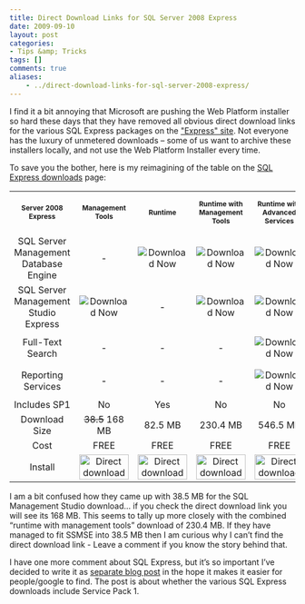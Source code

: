 ```yaml
---
title: Direct Download Links for SQL Server 2008 Express
date: 2009-09-10
layout: post
categories:
- Tips &amp; Tricks
tags: []
comments: true
aliases:
    - ../direct-download-links-for-sql-server-2008-express/
---
```


I find it a bit annoying that Microsoft are pushing the Web Platform installer so hard these days that they have removed all obvious direct download links for the various SQL Express packages on the ["Express" site](http://www.microsoft.com/express/sql/). Not everyone has the luxury of unmetered downloads – some of us want to archive these installers locally, and not use the Web Platform Installer every time.

To save you the bother, here is my reimagining of the table on the [SQL Express downloads](http://www.microsoft.com/express/sql/download/) page:

<!--
.sqltable { 	width:620px; font-family:arial, sans-serif; 	font-size:10px; height:auto; }
.sqltable tr:hover td {background:black;}
.sqltable tr { 	font-family:arial, sans-serif; 	font-size:10px; vertical-align:middle; 	height:60px; 	height:auto; }
.sqltable td { 	padding: 5px 5px 5px 5px; font-family:arial, sans-serif; font-size:10px; height:auto; background:black; text-align:center; color:white}
.sqltable th { text-align:center; color:white;}
.sqltable img { margin:0; border:0; padding:0;}
.odd  { 	background-color:#171717; }
.nobotborder  {}
.nobotborder td { border-bottom-width:0 !important;
border-left:solid 1px #555555; border-right:solid 1px #555555; border-top:solid 1px #555555; border-bottom:solid 1px #555555; height:auto; }
.botborder td { height:auto; border-bottom-width:1 !important; 	border-top:solid 1px #555555; border-left:solid 1px #555555; border-right:solid 1px #555555; border-bottom:solid 1px #555555; }
.nobotborderright  { border-right-width:0 !important; height:auto; }
-->
<table class="sqltable" border="0" cellspacing="0" cellpadding="0">
<tbody>
<tr class="nobotborder" align="center">
<td class="nobotborderright">
<p style="font-size: 12px"><strong>Server 2008 Express</strong></p>
</td>
<td class="nobotborderright">
<p style="font-size: 12px"><strong>Management Tools</strong></p>
</td>
<td class="nobotborderright">
<p style="font-size: 12px"><strong>Runtime</strong></p>
</td>
<td class="nobotborderright">
<p style="font-size: 12px"><strong>Runtime with Management Tools</strong></p>
</td>
<td>
<p style="font-size: 12px"><strong>Runtime with Advanced Services</strong></p>
</td>
</tr>
<tr class="odd nobotborder" align="center">
<td class="nobotborderright">SQL Server Management Database Engine</td>
<td class="nobotborderright">
<p style="color: #171717">-</p>
</td>
<td class="nobotborderright"><img src="http://microsoft.com/express/images/checkmark_gray.jpg" border="0" alt="Download Now"></td>
<td class="nobotborderright"><img src="http://microsoft.com/express/images/checkmark_gray.jpg" border="0" alt="Download Now"></td>
<td><img src="http://microsoft.com/express/images/checkmark_gray.jpg" border="0" alt="Download Now"></td>
</tr>
<tr class="nobotborder" align="center">
<td class="nobotborderright">SQL Server Management Studio Express</td>
<td class="nobotborderright"><img src="http://microsoft.com/express/images/checkmark_black.jpg" border="0" alt="Download Now"></td>
<td class="nobotborderright">
<p style="color: #000000">-</p>
</td>
<td class="nobotborderright"><img src="http://microsoft.com/express/images/checkmark_black.jpg" border="0" alt="Download Now"></td>
<td><img src="http://microsoft.com/express/images/checkmark_black.jpg" border="0" alt="Download Now"></td>
</tr>
<tr class="odd nobotborder" align="center">
<td class="nobotborderright">Full-Text Search</td>
<td class="nobotborderright">
<p style="color: #171717">-</p>
</td>
<td class="nobotborderright">
<p style="color: #171717">-</p>
</td>
<td class="nobotborderright">
<p style="color: #171717">-</p>
</td>
<td><img src="http://microsoft.com/express/images/checkmark_gray.jpg" border="0" alt="Download Now"></td>
</tr>
<tr class="nobotborder" align="center">
<td class="nobotborderright">Reporting Services</td>
<td class="nobotborderright">
<p style="color: #000000">-</p>
</td>
<td class="nobotborderright">
<p style="color: #000000">-</p>
</td>
<td class="nobotborderright">
<p style="color: #000000">-</p>
</td>
<td><img src="http://microsoft.com/express/images/checkmark_black.jpg" border="0" alt="Download Now"></td>
</tr>
<tr class="nobotborder" align="center">
<td class="nobotborderright">Includes SP1</td>
<td class="nobotborderright">No</td>
<td class="nobotborderright">Yes</td>
<td class="nobotborderright">No</td>
<td>No</td>
</tr>
<tr class="odd nobotborder" align="center">
<td class="nobotborderright">Download Size</td>
<td class="nobotborderright"><span style="text-decoration: line-through;">38.5</span> 168 MB</td>
<td class="nobotborderright">82.5 MB</td>
<td class="nobotborderright">230.4 MB</td>
<td>546.5 MB</td>
</tr>
<tr class="nobotborder" align="center">
<td class="nobotborderright">Cost</td>
<td class="nobotborderright">FREE</td>
<td class="nobotborderright">FREE</td>
<td class="nobotborderright">FREE</td>
<td>FREE</td>
</tr>
<tr class="botborder" align="center">
<td class="nobotborderright">Install</td>
<td class="nobotborderright"><a href="http://www.microsoft.com/downloads/details.aspx?displaylang=en&amp;FamilyID=08e52ac2-1d62-45f6-9a4a-4b76a8564a2b"><img style="border-right-width: 0px; display: inline; border-top-width: 0px; border-bottom-width: 0px; border-left-width: 0px" title="Direct download button for SQL 2008 Management Tools" src="https://s3-us-west-2.amazonaws.com/jack-ukleja-com/install_btn.jpg" border="0" alt="Direct download button for SQL 2008 Management Tools" width="87" height="44"></a></td>
<td class="nobotborderright"><a href="http://www.microsoft.com/downloads/details.aspx?familyid=01AF61E6-2F63-4291-BCAD-FD500F6027FF&amp;displaylang=en"><img style="border-right-width: 0px; display: inline; border-top-width: 0px; border-bottom-width: 0px; border-left-width: 0px" title="Direct download button for SQL 2008 Runtime" src="https://s3-us-west-2.amazonaws.com/jack-ukleja-com/install_btn1.jpg" border="0" alt="Direct download button for SQL 2008 Runtime" width="87" height="44"></a></td>
<td class="nobotborderright"><a href="http://www.microsoft.com/downloads/details.aspx?displaylang=en&amp;FamilyID=7522a683-4cb2-454e-b908-e805e9bd4e28"><img style="border-right-width: 0px; display: inline; border-top-width: 0px; border-bottom-width: 0px; border-left-width: 0px" title="Direct download button for SQL 2008 Runtime with Management Tools" src="https://s3-us-west-2.amazonaws.com/jack-ukleja-com/install_btn2.jpg" border="0" alt="Direct download button for SQL 2008 Runtime with Management Tools" width="87" height="44"></a></td>
<td><a href="http://www.microsoft.com/downloads/details.aspx?displaylang=en&amp;FamilyID=b5d1b8c3-fda5-4508-b0d0-1311d670e336"><img style="border-right-width: 0px; display: inline; border-top-width: 0px; border-bottom-width: 0px; border-left-width: 0px" title="Direct download button for SQL 2008 Runtime with Advanced Services" src="https://s3-us-west-2.amazonaws.com/jack-ukleja-com/install_btn4.jpg" border="0" alt="Direct download button for SQL 2008 Runtime with Advanced Services" width="87" height="44"></a></td>
</tr>
</tbody></table>
I am a bit confused how they came up with 38.5 MB for the SQL Management Studio download… if you check the direct download link you will see its 168 MB. This seems to tally up more closely with the combined “runtime with management tools” download of 230.4 MB. If they have managed to fit SSMSE into 38.5 MB then I am curious why I can’t find the direct download link - Leave a comment if you know the story behind that.

I have one more comment about SQL Express, but it’s so important I’ve decided to write it as [separate blog post](http://jack.ukleja.com/sql-server-2008-express-with-advanced-services-does-not-include-service-pack-1-sp1/) in the hope it makes it easier for people/google to find. The post is about whether the various SQL Express downloads include Service Pack 1.